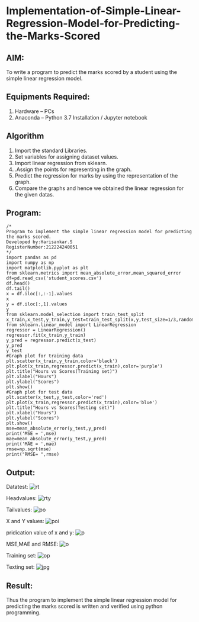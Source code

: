 # Implementation-of-Simple-Linear-Regression-Model-for-Predicting-the-Marks-Scored

## AIM:
To write a program to predict the marks scored by a student using the simple linear regression model.

## Equipments Required:
1. Hardware – PCs
2. Anaconda – Python 3.7 Installation / Jupyter notebook

## Algorithm
1. Import the standard Libraries.
2. Set variables for assigning dataset values.
3. Import linear regression from sklearn.
4. .Assign the points for representing in the graph.
5. Predict the regression for marks by using the representation of the graph.
6. Compare the graphs and hence we obtained the linear regression for the given
datas. 

## Program:
```
/*
Program to implement the simple linear regression model for predicting the marks scored.
Developed by:Harisankar.S 
RegisterNumber:212224240051  
*/
import pandas as pd
import numpy as np
import matplotlib.pyplot as plt
from sklearn.metrics import mean_absolute_error,mean_squared_error
df=pd.read_csv('student_scores.csv')
df.head()
df.tail()
x = df.iloc[:,:-1].values
x
y = df.iloc[:,1].values
y
from sklearn.model_selection import train_test_split
x_train,x_test,y_train,y_test=train_test_split(x,y,test_size=1/3,random_state=0)
from sklearn.linear_model import LinearRegression
regressor = LinearRegression()
regressor.fit(x_train,y_train)
y_pred = regressor.predict(x_test)
y_pred
y_test
#Graph plot for training data
plt.scatter(x_train,y_train,color='black')
plt.plot(x_train,regressor.predict(x_train),color='purple')
plt.title("Hours vs Scores(Training set)")
plt.xlabel("Hours")
plt.ylabel("Scores")
plt.show()
#Graph plot for test data
plt.scatter(x_test,y_test,color='red')
plt.plot(x_train,regressor.predict(x_train),color='blue')
plt.title("Hours vs Scores(Testing set)")
plt.xlabel("Hours")
plt.ylabel("Scores")
plt.show()
mse=mean_absolute_error(y_test,y_pred)
print('MSE = ',mse)
mae=mean_absolute_error(y_test,y_pred)
print('MAE = ',mae)
rmse=np.sqrt(mse)
print("RMSE= ",rmse)
```

## Output:
Datatest:
![rt](https://github.com/user-attachments/assets/fe3e8628-d0ea-4256-b229-4e3c9e97fbe8)


Headvalues:
![rty](https://github.com/user-attachments/assets/b162d2a2-35a1-44e7-9de8-126876f24eb3)


Tailvalues:
![po](https://github.com/user-attachments/assets/9bcb6aab-263a-411c-a61c-dff4fafc6650)



X and Y values:
![poi](https://github.com/user-attachments/assets/6d6b179a-6636-4840-bf4f-ff7baa3577cf)


pridication value of x and y:
![p](https://github.com/user-attachments/assets/76f2f496-2181-4309-8f17-a603743413f1)


MSE,MAE and RMSE:
![o](https://github.com/user-attachments/assets/e6a7b06c-128f-4677-98d0-c7d0bdf35470)


Training set:
![op](https://github.com/user-attachments/assets/00b8e526-d409-4d2f-afed-3dd352053b8e)


Texting set:
![jpg](https://github.com/user-attachments/assets/42b61370-33a9-4ed4-b162-2a81301d7d4d)

## Result:
Thus the program to implement the simple linear regression model for predicting the marks scored is written and verified using python programming.
